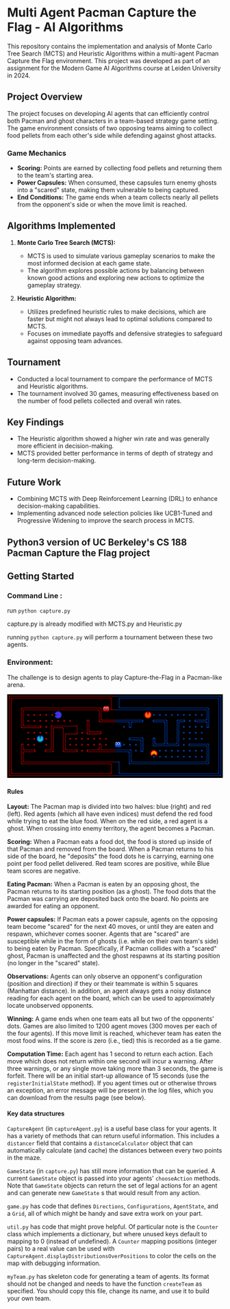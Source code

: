 # Multi Agent Pacman Capture the Flag - AI Algorithms

This repository contains the implementation and analysis of Monte Carlo Tree Search (MCTS) and Heuristic Algorithms within a multi-agent Pacman Capture the Flag environment. This project was developed as part of an assignment for the Modern Game AI Algorithms course at Leiden University in 2024.

## Project Overview
The project focuses on developing AI agents that can efficiently control both Pacman and ghost characters in a team-based strategy game setting. The game environment consists of two opposing teams aiming to collect food pellets from each other's side while defending against ghost attacks.

### Game Mechanics
- **Scoring:** Points are earned by collecting food pellets and returning them to the team's starting area.
- **Power Capsules:** When consumed, these capsules turn enemy ghosts into a "scared" state, making them vulnerable to being captured.
- **End Conditions:** The game ends when a team collects nearly all pellets from the opponent's side or when the move limit is reached.

## Algorithms Implemented
1. **Monte Carlo Tree Search (MCTS):**
   - MCTS is used to simulate various gameplay scenarios to make the most informed decision at each game state.
   - The algorithm explores possible actions by balancing between known good actions and exploring new actions to optimize the gameplay strategy.

2. **Heuristic Algorithm:**
   - Utilizes predefined heuristic rules to make decisions, which are faster but might not always lead to optimal solutions compared to MCTS.
   - Focuses on immediate payoffs and defensive strategies to safeguard against opposing team advances.

## Tournament
- Conducted a local tournament to compare the performance of MCTS and Heuristic algorithms.
- The tournament involved 30 games, measuring effectiveness based on the number of food pellets collected and overall win rates.

## Key Findings
- The Heuristic algorithm showed a higher win rate and was generally more efficient in decision-making.
- MCTS provided better performance in terms of depth of strategy and long-term decision-making.

## Future Work
- Combining MCTS with Deep Reinforcement Learning (DRL) to enhance decision-making capabilities.
- Implementing advanced node selection policies like UCB1-Tuned and Progressive Widening to improve the search process in MCTS.

## Python3 version of UC Berkeley's CS 188 Pacman Capture the Flag project

## Getting Started

### Command Line :

run `python capture.py`

capture.py is already modified with MCTS.py and Heuristic.py

running `python capture.py` will perform a tournament between these two agents.


### Environment:

The challenge is to design agents to play Capture-the-Flag in a Pacman-like
arena.   

![Example Game](/origdoc/capture_the_flag.png)

#### Rules

**Layout:** The Pacman map is divided into two halves: blue (right) and red (left).  Red agents (which all have even indices) must defend the red food while trying to eat the blue food.  When on the red side, a red agent is a ghost.  When crossing into enemy territory, the agent becomes a Pacman.

**Scoring:**  When a Pacman eats a food dot, the food is stored up inside of that Pacman and removed from the board.  When a Pacman returns to his side of the board, he "deposits" the food dots he is carrying, earning one point per food pellet delivered.  Red team scores are positive, while Blue team scores are negative.

**Eating Pacman:** When a Pacman is eaten by an opposing ghost, the Pacman returns to its starting position (as a ghost).  The food dots that the Pacman was carrying are deposited back onto the board.  No points are awarded for eating an opponent.

**Power capsules:** If Pacman eats a power capsule, agents on the opposing team become "scared" for the next 40 moves, or until they are eaten and respawn, whichever comes sooner.  Agents that are "scared" are susceptible while in the form of ghosts (i.e. while on their own team's side) to being eaten by Pacman.  Specifically, if Pacman collides with a "scared" ghost, Pacman is unaffected and the ghost respawns at its starting position (no longer in the "scared" state).

**Observations:** Agents can only observe an opponent's configuration (position and direction) if they or their teammate is within 5 squares (Manhattan distance).  In addition, an agent always gets a noisy distance reading for each agent on the board, which can be used to approximately locate unobserved opponents.

**Winning:** A game ends when one team eats all but two of the opponents' dots.  Games are also limited to 1200 agent moves (300 moves per each of the four agents).  If this move limit is reached, whichever team has eaten the most food wins. If the score is zero (i.e., tied) this is recorded as a tie game.

**Computation Time:** Each agent has 1 second to return each action. Each move which does not return within one second will incur a warning.  After three warnings, or any single move taking more than 3 seconds, the game is forfeit.  There will be an initial start-up allowance of 15 seconds (use the `registerInitialState` method). If you agent times out or otherwise throws an exception, an error message will be present in the log files, which you can download from the results page (see below).

#### Key data structures

`CaptureAgent` (in `captureAgent.py`) is a useful base class for your agents.
It has a variety of methods that can return useful information.  This includes a `distancer` field that contains a `distanceCalculator` object that can automatically calculate (and cache) the distances between every two points in the maze.

`GameState` (in `capture.py`) has still more information that can be queried.  A current `GameState` object is passed into your agents' `chooseAction` methods.  Note that `GameState` objects can return the set of legal actions for an agent and can generate new `GameState` s that would result from any action.

`game.py` has code that defines `Directions`, `Configurations`, `AgentState`, and a `Grid`, all of which might be handy and save extra work on your part.

`util.py` has code that might prove helpful.  Of particular note is the `Counter` class which implements a dictionary, but where unused keys default to mapping to 0 (instead of undefined).  A `Counter` mapping positions (integer pairs) to a real value can be used with `CaptureAgent.displayDistributionsOverPositions` to color the cells on the map with debugging information.

`myTeam.py` has skeleton code for generating a team of agents.  Its format should not be changed and needs to have the function `createTeam` as specified.  You should copy this file, change its name, and use it to build your own team.
